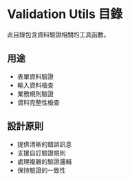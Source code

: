 # Validation Utils 目錄

此目錄包含資料驗證相關的工具函數。

## 用途

- 表單資料驗證
- 輸入資料檢查
- 業務規則驗證
- 資料完整性檢查

## 設計原則

- 提供清晰的錯誤訊息
- 支援自訂驗證規則
- 處理複雜的驗證邏輯
- 保持驗證的一致性


